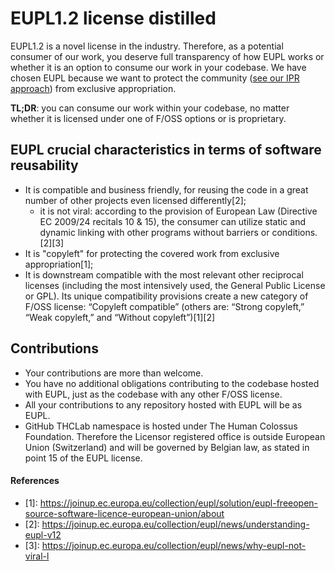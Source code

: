 # EUPL1.2 license distilled

EUPL1.2 is a novel license in the industry. Therefore, as a potential consumer of our work, you deserve full transparency of how EUPL works or whether it is an option to consume our work in your codebase. 
We have chosen EUPL because we want to protect the community ([see our IPR approach](https://hackmd.io/@hcf/H1Og-0yUj)) from exclusive appropriation. 

**TL;DR**: you can consume our work within your codebase, no matter whether it is licensed under one of F/OSS options or is proprietary.

## EUPL crucial characteristics in terms of software reusability

- It is compatible and business friendly, for reusing the code in a great number of other projects even licensed differently[2];
  - it is not viral: according to the provision of European Law (Directive EC 2009/24 recitals 10 & 15), the consumer can utilize static and dynamic linking with other programs without barriers or conditions.[2][3]
- It is "copyleft" for protecting the covered work from exclusive appropriation[1];
- It is downstream compatible with the most relevant other reciprocal licenses (including the most intensively used, the General Public License or GPL). Its unique compatibility provisions create a new category of F/OSS license: “Copyleft compatible” (others are: “Strong copyleft,” “Weak copyleft,” and “Without copyleft”)[1][2]

## Contributions

- Your contributions are more than welcome.
- You have no additional obligations contributing to the codebase hosted with EUPL, just as the codebase with any other F/OSS license.
- All your contributions to any repository hosted with EUPL will be as EUPL.
- GitHub THCLab namespace is hosted under The Human Colossus Foundation. Therefore the Licensor registered office is outside European Union (Switzerland) and will be governed by Belgian law, as stated in point 15 of the EUPL license.

#### References
- \[1\]: https://joinup.ec.europa.eu/collection/eupl/solution/eupl-freeopen-source-software-licence-european-union/about
- \[2\]: https://joinup.ec.europa.eu/collection/eupl/news/understanding-eupl-v12
- \[3\]: https://joinup.ec.europa.eu/collection/eupl/news/why-eupl-not-viral-l
